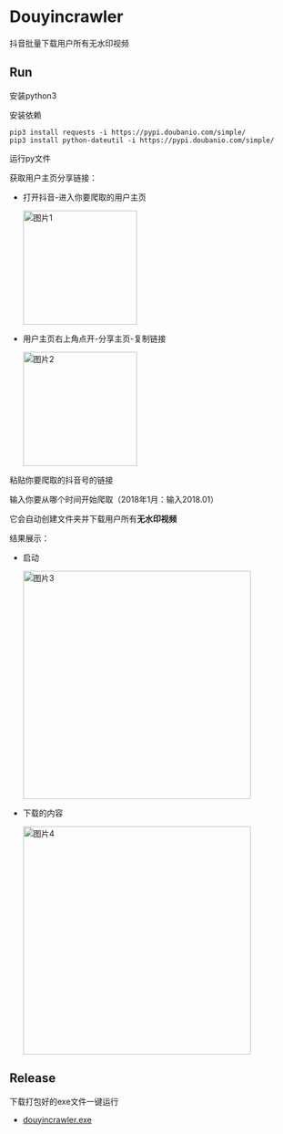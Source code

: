 # Douyincrawler
抖音批量下载用户所有无水印视频
## Run
安装python3

安装依赖

```
pip3 install requests -i https://pypi.doubanio.com/simple/
pip3 install python-dateutil -i https://pypi.doubanio.com/simple/
```
运行py文件

获取用户主页分享链接：

- 打开抖音-进入你要爬取的用户主页
    
    <img src="https://raw.githubusercontent.com/wanglu58/douyincrawler/master/screenshots/1.png" width="200" alt="图片1"/>

- 用户主页右上角点开-分享主页-复制链接
  
    <img src="https://raw.githubusercontent.com/wanglu58/douyincrawler/master/screenshots/2.png" width="200" alt="图片2"/>

粘贴你要爬取的抖音号的链接

输入你要从哪个时间开始爬取（2018年1月：输入2018.01）

它会自动创建文件夹并下载用户所有**无水印视频**

结果展示：
- 启动
  
    <img src="https://raw.githubusercontent.com/wanglu58/douyincrawler/master/screenshots/3.png" width="400" alt="图片3"/>

- 下载的内容

    <img src="https://raw.githubusercontent.com/wanglu58/douyincrawler/master/screenshots/4.png" width="400" alt="图片4"/>
## Release
下载打包好的exe文件一键运行

-  [douyincrawler.exe](https://github.com/wanglu58/douyincrawler/releases)


